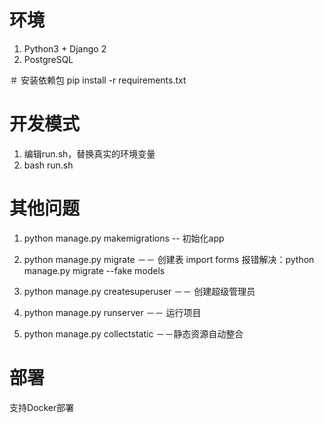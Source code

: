 # 环境
1. Python3 + Django 2
2. PostgreSQL 

＃ 安装依赖包
pip install -r requirements.txt

# 开发模式
1. 编辑run.sh，替换真实的环境变量
2. bash run.sh

# 其他问题
1. python manage.py makemigrations <appname> -- 初始化app
2. python manage.py migrate －－ 创建表
   import forms 报错解决：python manage.py migrate --fake models

3. python manage.py createsuperuser －－ 创建超级管理员
4. python manage.py runserver －－ 运行项目
5. python manage.py collectstatic －－静态资源自动整合

# 部署

支持Docker部署
